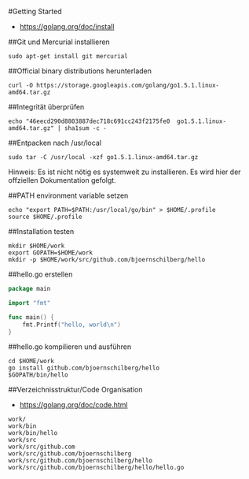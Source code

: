#Getting Started

* <https://golang.org/doc/install>


##Git und Mercurial installieren

```
sudo apt-get install git mercurial
```


##Official binary distributions herunterladen

```
curl -O https://storage.googleapis.com/golang/go1.5.1.linux-amd64.tar.gz
```


##Integrität überprüfen

```
echo "46eecd290d8803887dec718c691cc243f2175fe0  go1.5.1.linux-amd64.tar.gz" | sha1sum -c -
```


##Entpacken nach /usr/local

```
sudo tar -C /usr/local -xzf go1.5.1.linux-amd64.tar.gz 
```

Hinweis: Es ist nicht nötig es systemweit zu installieren. Es wird hier der offziellen Dokumentation gefolgt.


##PATH environment variable setzen

```
echo "export PATH=$PATH:/usr/local/go/bin" > $HOME/.profile
source $HOME/.profile
```


##Installation testen

```
mkdir $HOME/work
export GOPATH=$HOME/work
mkdir -p $HOME/work/src/github.com/bjoernschilberg/hello
```


##hello.go erstellen

```go
package main

import "fmt"

func main() {
    fmt.Printf("hello, world\n")
}
```


##hello.go kompilieren und ausführen

```
cd $HOME/work
go install github.com/bjoernschilberg/hello
$GOPATH/bin/hello
```


##Verzeichnisstruktur/Code Organisation 

* <https://golang.org/doc/code.html>

```
work/
work/bin
work/bin/hello
work/src
work/src/github.com
work/src/github.com/bjoernschilberg
work/src/github.com/bjoernschilberg/hello
work/src/github.com/bjoernschilberg/hello/hello.go
```
